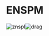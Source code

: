 # ENSPM










![znspl](https://user-images.githubusercontent.com/122203553/226498015-71eb5799-bd46-449b-a63e-d519f085b813.JPG)![drag](https://user-images.githubusercontent.com/122203553/226498270-9409c7cc-ea9f-4c6c-858a-3cb3259a49c2.jpg)
